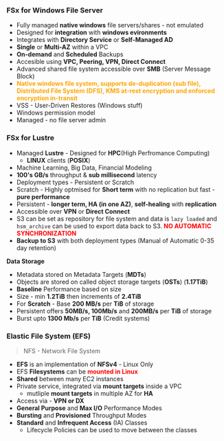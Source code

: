 ### FSx for Windows File Server
- Fully managed **native windows** file servers/shares - not emulated
- Designed for **integration** with **windows evironments**
- Integrates with **Directory Service** or **Self-Managed AD**
- **Single** or **Multi-AZ** within a VPC
- **On-demand** and **Scheduled** Backups
- Accesible using **VPC, Peering, VPN, Direct Connect**
- Advanced shared file system accessible over **SMB** (Server Message Block)
- <span style="color:orange;font-weight:bold">Native windows file system, supports de-duplication (sub file), Distributed File System (DFS), KMS at-rest encryption and enforced encryption in-transit</span> 
- VSS - User-Driven Restores (Windows stuff)
- Windows permission model
- Managed - no file server admin

### FSx for Lustre
- Managed **Lustre** - Designed for **HPC**(High Perfromance Computing) 
    - **LINUX** clients (**POSIX**)
- Machine Learning, Big  Data, Financial Modeling
- **100's GB/s** throughput & **sub millisecond** latency
- Deployment types - Persistent or Scratch
- Scratch - Highly optmised for **Short term** with no replication but fast - **pure performance**
- Persistent - **longer term, HA (in one AZ)**, **self-healing** with **replication**
- Accessible over **VPN** or **Direct Connect**
- S3 can be set as repository for file system and data is `lazy loaded` and `hsm_archive` can be used to export data back to S3. <span style="color:red;font-weight:bold">NO AUTOMATIC SYNCHRONIZATION</span>
- **Backup to S3** with both deployment types (Manual of Automatic 0-35 day retention)

**Data Storage**

- Metadata stored on Metadata Targets (**MDTs**)
- Objects are stored on called object storage targets (**OSTs**) (**1.17TiB**)
- **Baseline** Performance based on size
- Size - min **1.2TiB** then increments of **2.4TiB**
- For **Scratch** - Base **200 MB/s** per **TiB** of storage
- Persistent offers **50MB/s, 100Mb/s** and **200MB/s** per **TiB** of storage
- Burst upto **1300 Mb/s** per **TiB** (Credit systems)


### Elastic File System (EFS)
> NFS - Network File System

- **EFS** is an implementation of **NFSv4** - Linux Only
- EFS **Filesystems** can be <span style="color:red;font-weight:bold">mounted in Linux</span>
- **Shared** between many EC2 instances
- Private service, integrated via **mount targets** inside a VPC
    - mutliple **mount targets** in multiple AZ for **HA**
- Access via  - **VPN or DX**
- **General Purpose** and **Max I/O** Performance Modes
- **Bursting** and **Provisioned** Throughput Modes
- **Standard** and **Infrequent Access** (IA) Classes
    - Lifecycle Policies can be used to move between the classes
